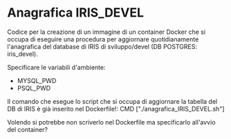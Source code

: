 # Anagrafica IRIS_DEVEL
Codice per la creazione di un immagine di un container Docker che si occupa di eseguire una procedura per aggiornare quotidianamente l'anagrafica del database di IRIS di sviluppo/devel (DB POSTGRES: iris_devel).

Specificare le variabili d'ambiente:
- MYSQL_PWD
- PSQL_PWD

Il comando che esegue lo script che si occupa di aggiornare la tabella del DB di IRIS è già inserito nel Dockerfile!:
CMD ["./anagrafica_IRIS_DEVEL.sh"]

Volendo si potrebbe non scriverlo nel Dockerfile ma specificarlo all'avvio del container?
